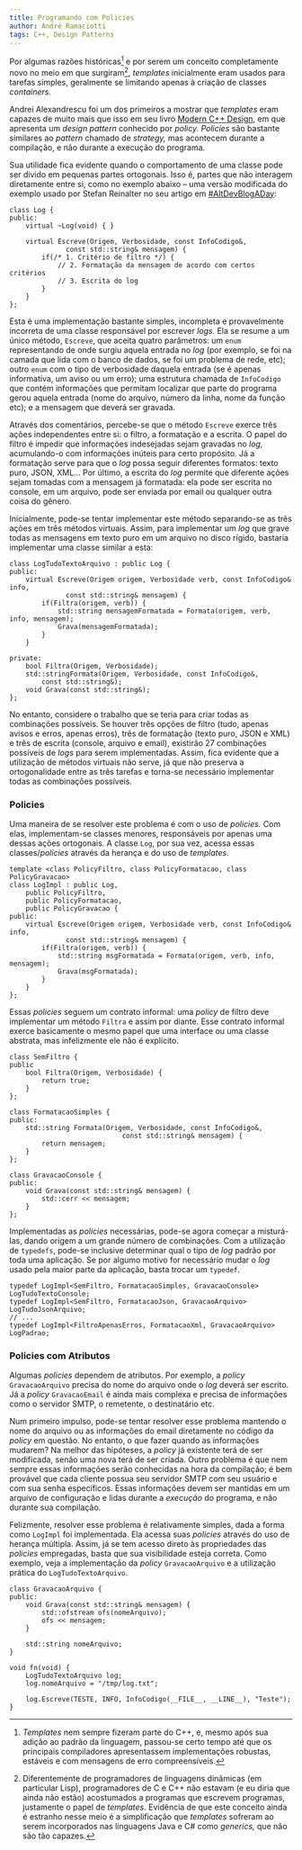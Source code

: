 ```yaml
---
title: Programando com Policies
author: André Ramaciotti
tags: C++, Design Patterns
---
```


Por algumas razões históricas[^f1] e por serem um conceito completamente novo no
meio em que surgiram[^f2], *templates* inicialmente eram usados para tarefas
simples, geralmente se limitando apenas à criação de classes *containers.*

[^f1]: *Templates* nem sempre fizeram parte do C++, e, mesmo após sua adição ao
padrão da linguagem, passou-se certo tempo até que os principais compiladores
apresentassem implementações robustas, estáveis e com mensagens de erro
compreensíveis.

[^f2]: Diferentemente de programadores de linguagens dinâmicas (em particular
Lisp), programadores de C e C++ não estavam (e eu diria que ainda não estão)
acostumados a programas que escrevem programas, justamente o papel de
*templates.* Evidência de que este conceito ainda é estranho nesse meio é a
simplificação que *templates* sofreram ao serem incorporados nas linguagens Java
e C# como *generics,* que não são tão capazes.

Andrei Alexandrescu foi um dos primeiros a mostrar que *templates* eram capazes
de muito mais que isso em seu livro [Modern C++ Design][MCD], em que apresenta
um *design pattern* conhecido por *policy.* *Policies* são bastante similares ao
*pattern* chamado de *strategy,* mas acontecem durante a compilação, e não
durante a execução do programa.

[MCD]: https://en.wikipedia.org/wiki/Modern_C%2B%2B_Design

Sua utilidade fica evidente quando o comportamento de uma classe pode ser divido
em pequenas partes ortogonais. Isso é, partes que não interagem diretamente
entre si, como no exemplo abaixo – uma versão modificada do exemplo usado por
Stefan Reinalter no seu artigo em [#AltDevBlogADay][ADBD]:

[ADBD]: http://altdevblogaday.com/2011/11/28/policy-based-design-in-c/

~~~~{.Cpp}
class Log {
public:
    virtual ~Log(void) { }

    virtual Escreve(Origem, Verbosidade, const InfoCodigo&,
              const std::string& mensagem) {
        if(/* 1. Critério de filtro */) {
            // 2. Formatação da mensagem de acordo com certos critérios
            // 3. Escrita do log
        }
    }
};
~~~~

Esta é uma implementação bastante simples, incompleta e provavelmente incorreta
de uma classe responsável por escrever *logs.* Ela se resume a um único método,
`Escreve`, que aceita quatro parâmetros: um `enum` representando de onde surgiu
aquela entrada no *log* (por exemplo, se foi na camada que lida com o banco de
dados, se foi um problema de rede, etc); outro `enum` com o tipo de verbosidade
daquela entrada (se é apenas informativa, um aviso ou um erro); uma estrutura
chamada de `InfoCodigo` que contém informações que permitam localizar que parte
do programa gerou aquela entrada (nome do arquivo, número da linha, nome da
função etc); e a mensagem que deverá ser gravada.

Através dos comentários, percebe-se que o método `Escreve` exerce três ações
independentes entre si: o filtro, a formatação e a escrita. O papel do filtro é
impedir que informações indesejadas sejam gravadas no *log,* acumulando-o com
informações inúteis para certo propósito. Já a formatação serve para que o *log*
possa seguir diferentes formatos: texto puro, JSON, XML… Por último, a escrita
do *log* permite que diferente ações sejam tomadas com a mensagem já formatada:
ela pode ser escrita no console, em um arquivo, pode ser enviada por email ou
qualquer outra coisa do gênero.

Inicialmente, pode-se tentar implementar este método separando-se as três ações
em três métodos virtuais. Assim, para implementar um *log* que grave todas as
mensagens em texto puro em um arquivo no disco rígido, bastaria implementar uma
classe similar a esta:

~~~~{.Cpp}
class LogTudoTextoArquivo : public Log {
public:
    virtual Escreve(Origem origem, Verbosidade verb, const InfoCodigo& info,
              const std::string& mensagem) {
        if(Filtra(origem, verb)) {
            std::string mensagemFormatada = Formata(origem, verb, info, mensagem);
            Grava(mensagemFormatada);
        }
    }

private:
    bool Filtra(Origem, Verbosidade);
    std::stringFormata(Origem, Verbosidade, const InfoCodigo&,
        const std::string&);
    void Grava(const std::string&);
};
~~~~

No entanto, considere o trabalho que se teria para criar todas as combinações
possíveis. Se houver três opções de filtro (tudo, apenas avisos e erros, apenas
erros), três de formatação (texto puro, JSON e XML) e três de escrita (console,
arquivo e email), existirão 27 combinações possíveis de *logs* para serem
implementadas. Assim, fica evidente que a utilização de métodos virtuais não
serve, já que não preserva a ortogonalidade entre as três tarefas e torna-se
necessário implementar todas as combinações possíveis.

### Policies

Uma maneira de se resolver este problema é com o uso de *policies.* Com elas,
implementam-se classes menores, responsáveis por apenas uma dessas ações
ortogonais. A classe `Log`, por sua vez, acessa essas classes/*policies* através
da herança e do uso de *templates.*

~~~~{.Cpp}
template <class PolicyFiltro, class PolicyFormatacao, class PolicyGravacao>
class LogImpl : public Log,
    public PolicyFiltro,
    public PolicyFormatacao,
    public PolicyGravacao {
public:
    virtual Escreve(Origem origem, Verbosidade verb, const InfoCodigo& info,
              const std::string& mensagem) {
        if(Filtra(origem, verb)) {
            std::string msgFormatada = Formata(origem, verb, info, mensagem);
            Grava(msgFormatada);
        }
    }
};
~~~~

Essas *policies* seguem um contrato informal: uma *policy* de filtro deve
implementar um método `Filtra` e assim por diante. Esse contrato informal exerce
basicamente o mesmo papel que uma interface ou uma classe abstrata, mas
infelizmente ele não é explícito.

~~~~{.Cpp}
class SemFiltro {
public
    bool Filtra(Origem, Verbosidade) {
        return true;
    }
};

class FormatacaoSimples {
public:
    std::string Formata(Origem, Verbosidade, const InfoCodigo&,
                            const std::string& mensagem) {
        return mensagem;
    }
};

class GravacaoConsole {
public:
    void Grava(const std::string& mensagem) {
        std::cerr << mensagem;
    }
};
~~~~

Implementadas as *policies* necessárias, pode-se agora começar a misturá-las,
dando origem a um grande número de combinações. Com a utilização de `typedefs`,
pode-se inclusive determinar qual o tipo de *log* padrão por toda uma
aplicação. Se por algumo motivo for necessário mudar o *log* usado pela maior
parte da aplicação, basta trocar um `typedef`.

~~~~{.Cpp}
typedef LogImpl<SemFiltro, FormatacaoSimples, GravacaoConsole> LogTudoTextoConsole;
typedef LogImpl<SemFiltro, FormatacaoJson, GravacaoArquivo> LogTudoJsonArquivo;
// ...
typedef LogImpl<FiltroApenasErros, FormatacaoXml, GravacaoArquivo> LogPadrao;
~~~~

### Policies com Atributos

Algumas *policies* dependem de atributos. Por exemplo, a *policy*
`GravacaoArquivo` precisa do nome do arquivo onde o *log* deverá ser escrito. Já
a *policy* `GravacaoEmail` é ainda mais complexa e precisa de informações como o
servidor SMTP, o remetente, o destinatário etc.

Num primeiro impulso, pode-se tentar resolver esse problema mantendo o nome do
arquivo ou as informações do email diretamente no código da *policy* em
questão. No entanto, o que fazer quando as informações mudarem? Na melhor das
hipóteses, a *policy* já existente terá de ser modificada, senão uma nova terá
de ser criada. Outro problema é que nem sempre essas informações serão
conhecidas na hora da compilação; é bem provável que cada cliente possua seu
servidor SMTP com seu usuário e com sua senha específicos. Essas informações
devem ser mantidas em um arquivo de configuração e lidas durante a *execução* do
programa, e não durante sua compilação.

Felizmente, resolver esse problema é relativamente simples, dada a forma como
`LogImpl` foi implementada. Ela acessa suas *policies* através do uso de herança
múltipla. Assim, já se tem acesso direto às propriedades das *policies*
empregadas, basta que sua visibilidade esteja correta. Como exemplo, veja a
implementação da *policy* `GravacaoArquivo` e a utilização prática do
`LogTudoTextoArquivo`.

~~~~{.Cpp}
class GravacaoArquivo {
public:
    void Grava(const std::string& mensagem) {
        std::ofstream ofs(nomeArquivo);
        ofs << mensagem;
    }

    std::string nomeArquivo;
}
~~~~

~~~~{.Cpp}
void fn(void) {
    LogTudoTextoArquivo log;
    log.nomeArquivo = "/tmp/log.txt";

    log.Escreve(TESTE, INFO, InfoCodigo(__FILE__, __LINE__), "Teste");
}
~~~~
